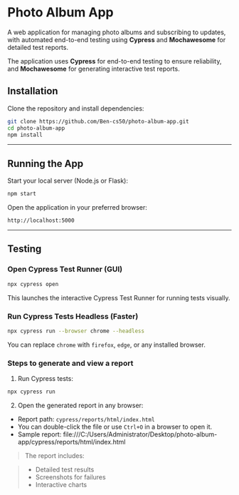 # Photo Album App

A web application for managing photo albums and subscribing to updates, with automated end-to-end testing using **Cypress** and **Mochawesome** for detailed test reports.


The application uses **Cypress** for end-to-end testing to ensure reliability, and **Mochawesome** for generating interactive test reports.


## Installation

Clone the repository and install dependencies:

```bash
git clone https://github.com/Ben-cs50/photo-album-app.git
cd photo-album-app
npm install
```

---

## Running the App

Start your local server (Node.js or Flask):

```bash
npm start
```

Open the application in your preferred browser:

```
http://localhost:5000
```

---

## Testing

### Open Cypress Test Runner (GUI)

```bash
npx cypress open
```

This launches the interactive Cypress Test Runner for running tests visually.

### Run Cypress Tests Headless (Faster)

```bash
npx cypress run --browser chrome --headless
```

You can replace `chrome` with `firefox`, `edge`, or any installed browser.



### Steps to generate and view a report

1. Run Cypress tests:

```bash
npx cypress run
```

2. Open the generated report in any browser:

* Report path: `cypress/reports/html/index.html`
* You can double-click the file or use `Ctrl+O` in a browser to open it.
* Sample report: file:///C:/Users/Administrator/Desktop/photo-album-app/cypress/reports/html/index.html

> The report includes:

> * Detailed test results
> * Screenshots for failures
> * Interactive charts




